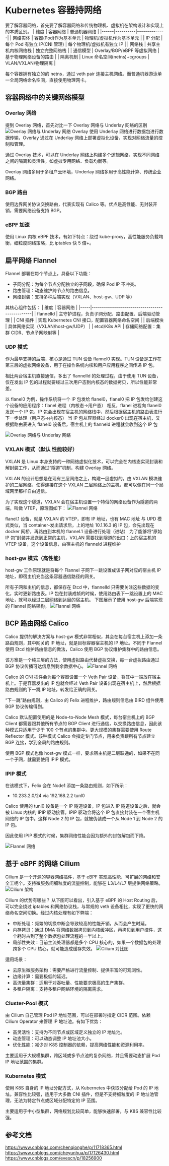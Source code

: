# Kubernetes 容器持网络
要了解容器网络，首先要了解容器网络和传统物理机、虚拟机在架构设计和实现上的本质区别。
| 维度 | 容器网络 | 普通机器网络 |
|------|----------|--------------|
| 网络实体 | 容器(Pod)作为基本单元 | 物理机/虚拟机作为基本单元 |
| IP 分配 | 每个 Pod 有独立 IP(CNI 管理) | 每个物理机/虚拟机有独立 IP |
| 网络栈 | 共享主机内核网络栈 | 独立完整网络栈 |
| 通信模型 | Overlay/BGP/eBPF 等虚拟网络 | 基于物理网络设备的路由 |
| 隔离机制 | Linux 命名空间(netns)+cgroups | VLAN/VXLAN/物理隔离 |

每个容器拥有独立的的 netns，通过 veth pair 连接主机网络。而普通机器游泳单一全局网络命名空间，直接使用物理网卡。

## 容器网络中的关键网络模型
### Overlay 网络
提到 Overlay 网络，首先对比一下 Overlay 网络与 Underlay 网络的区别
![Overlay 网络与 Underlay 网络](images/03overlay.png)
Overlay 使用 Underlay 网络进行数据包进行数据传输，Overlay 通过在 Underlay 网络上部署虚拟化设备，实现对网络流量的控制和管理。

通过 Overlay 技术，可以在 Underlay 网络上构建多个逻辑网络，实现不同网络之间的隔离和灵活性，如虚拟专用网络、负载均衡等。

Overlay 网络多用于多租户云环境，Underlay 网络多用于高性能计算、传统企业网络。


### BGP 路由
使用边界网关协议交换路由，代表实现有 Calico 等。优点是高性能、无封装开销，需要网络设备支持 BGP。

### eBPF 加速
使用 Linux 内核 eBPF 技术，有如下特点：绕过 kube-proxy，高性能服务负载均衡，细粒度网络策略，比 iptables 快 5 倍+。

## 扁平网络 Flannel
Flannel 部署在每个节点上，具备以下功能：
- 子网分配：为每个节点分配独立的子网段，确保 Pod IP 不冲突。
- 路由管理：动态维护跨节点的路由信息。
- 网络封装：支持多种后端实现（VXLAN、host-gw、UDP 等）

其核心组件包括：
| 维度 |                容器网络                         | 
|-----|------------------------------------------------|
| flannelId | 主守护进程，负责子网分配、路由配置、后端驱动管理 |
| CNI 插件 | 实现 Kubernetes CNI 接口，配置容器网络命名空间 |
| 后端模块 |           具体网络实现（VXLAN/host-gw/UDP） |
| etcd/K8s API	 | 存储网络配置：集群 CIDR、节点子网映射等 |

### UDP 模式
作为最早支持的后端，核心是通过 TUN 设备 flannel0 实现。TUN 设备是工作在第三层的虚拟网络设备，用于在操作系统内核和用户应用程序之间传递 IP 包。

相比两台宿主机直接通信，多出了 flannelId 的处理过程，由于使用 TUN 设备，仅在发出 IP 包的过程就要经过三次用户态到内核态的数据拷贝，所以性能非常差。

以 flanel0 为例，操作系统将一个 IP 包发给 flanel0，flanel0 把 IP 包发给创建这个设备的应用程序：flanel 进程（内核态->用户态）
相反，flanel 进程向 flanel0 发送一个 IP 包，IP 包会出现在宿主机的网络栈中，然后根据宿主机的路由表进行下一步处理（用户态->内核态）
当 IP 包从容器经过 docker0 出现在宿主机，又根据路由表进入 flanel0 设备后，宿主机上的 flanneld 进程就会收到这个 IP 包

![Overlay 网络与 Underlay 网络](images/03flanneludp.png)

### VXLAN 模式（默认 性能较好）
VXLAN 是 Linux 本身支持的一种网络虚拟化技术，可以完全在内核态实现封装和解封装工作，从而通过“隧道”机制，构建 Overlay 网络。

VXLAN 的设计思想是在现有三层网络之上，构建一层虚拟的，由 VXLAN 模块维护的二层网络，使得连接在这个 VXLAN 二层网络上的主机，都可以像在同一个局域网里那样自由通信。

为了实现这个隧道，VXLAN 会在宿主机设置一个特俗的网络设备作为隧道的两端，叫做 VTEP，原理图如下：
![Flannel 网络](images/03flannel_vxlan.png)

flanel.1 设备，就是 VXLAN 的 VTEP，即有 IP 地址，也有 MAC 地址
与 UPD 模式类似，当 container-发出请求后，上的地址 10.1.16.3 的 IP 包，会先出现在 docker 网桥，再路由到本机的 flannel.1 设备进行处理（进站）
为了能够将“原始 IP 包”封装并发送到正常的主机，VXLAN 需要找到隧道的出口：上的宿主机的 VTEP 设备，这个设备信息，由宿主机的 flanneld 进程维护

### host-gw 模式（高性能）
host-gw 工作原理就是将每个 Flannel 子网下一跳设置成该子网对应的宿主机 IP 地址，即宿主机充当这条容器通信路径的网关。

所有子网和主机的信息，都保存在 Etcd 中，flannelId 只需要关注这些数据的变化，实时更新路由表。IP 包在封装成帧的时候，使用路由表下一跳设置上的 MAC 地址，就可以经过二层网络到达目的宿主机。
下图展示了使用 host-gw 后端实现的 Flannel 网络架构。
![Flannel 网络](images/03flannel.png)

## BCP 路由网络 Calico
Calico 提供的解决方案与 host-gw 模式非常相似，其会在每台宿主机上添加一条路由规则，其中网关的 IP 地址，就是目标容器宿主机的 IP 地址。不同于 Flannel 使用 Etcd 维护路由信息的做法，Calico 使用 BGP 协议维护集群中的路由信息。

该方案是一个纯三层的方法，使用虚拟路由代替虚拟交换，每一台虚拟路由通过 BGP 协议传播可达信息到剩余数据中心。
![Flannel 网络](images/03calico.png)

Calico 的 CNI 插件会为每个容器设置一个 Veth Pair 设备，将其中一端放在宿主机上。于是容器发出的 IP 包就会经过 Veth Pair 设备出现在宿主机上，然后根据路由规则的下一跳 IP 地址，转发给正确的网关。

“下一跳”路由规则，由 Calico 的 Felix 进程维护，路由规则信息由 BIRD 组件使用 BGP 协议传输得到。

Calico 默认配置使用的是 Node-to-Node Mesh 模式，每台宿主机上的 BGP Client 都需要跟其他所有节点的 BGP Client 进行通信，以交换路由信息，因此该种模式只适用于少于 100 个节点的集群中。更大规模的集群需要使用 Route Reflector 模式。该种模式 Calico 会指定专门节点，用来负责跟所有节点建立 BGP 连接，学到全局的路由规则。

使用 BGP 模式也像 host-gw 模式一样，要求宿主机是二层联通的，如果不在同一个子网，就需要使用 IPIP 模式。

### IPIP 模式
在该模式下，Felix 会在 Node1 添加一条路由规则，如下所示：<br>
- 10.233.2.0/24 via 192.168.2.2 tunl0

Calico 使用的 tunl0 设备是一个 IP 隧道设备，IP 包进入 IP 隧道设备之后，就会被 Linux 内核的 IPIP 驱动接管。IPIP 驱动会将这个 IP 包直接封装在一个宿主机网络的 IP 包中。这样 Node 2 的 IP 包，就被伪装成一个从 Node 1 到 Node 2 的 IP 包。

因此使用 IPIP 模式的时候，集群网络性能会因为额外的封包解包而下降。

![Flannel 网络](images/03calico_ipip.png)

## 基于 eBPF 的网络 Cilium
Cilium 是一个开源的容器网络插件，基于 eBPF 实现高性能、可扩展的网络和安全工呢个。支持微服务间细粒度的流量控制，能够在 L3/L4/L7 层提供网络策略。
![Cilium 架构](images/03cilium.png)

Cilium 的优势有哪些？
从下图可以看出，引入基于 eBPF 的 Host Routing 后，可以完全绕过 iptables 和网络协议栈，与常规的 veth 设备相比，实现了更快的网络命名空间切换。经过内核处理有如下弊端：
- 中断处理：频繁的切换中断会导致较高的性能开销，从而会产生时延。
- 内存拷贝：通过 DMA 将网络数据拷贝到内核缓冲区，再拷贝到用户控件，这个耗时占到了整个数据包处理流程的一半以上。
- 局部性失效：目前主流处理器都是多个 CPU 核心的，如果一个数据包的处理跨多个 CPU 核心，就可能造成缓存失效。
![Cilium 对比图](images/03cilium_bpf.png)

适用场景：
- 云原生微服务架构：需要严格进行流量控制、提供丰富的可观测性。
- 边缘计算：需要极低的延迟。
- 高流量集群：适用于对吞吐量、性能要求极高的生产集群。
- 多租户隔离：支持多租户网络环境的隔离需求。

### Cluster-Pool 模式
由 Cilium 自己管理 Pod IP 地址范围，可以在部署时指定 CIDR 范围。依赖 Cilium Operator 来管理 IP 地址池。有如下优势：
- 高灵活性：支持为不同节点或区域定义独立的 IP 地址池。
- 动态管理：可以动态调整 IP 地址池大小。
- 优化性能：减少对 K8S 控制器的依赖，提高网络性能和资源利用率。

主要适用于大规模集群，跨区域或多节点池的复杂网络，并且需要动态扩展 Pod IP 地址范围的集群。

### Kubernetes 模式
使用 K8S 自身的 IP 地址分配方式，从 Kubernetes 中获取分配给 Pod 的 IP 地址。兼容性比较强，适用于大多数 CNI 插件，但是不支持细粒度的 IP 地址池管理，无法为特定节点或区域分配特定的 IP 范围。

主要适用于中小型集群，网络规划比较简单，能够快速部署，与 K8S 兼容性比较强。

## 参考文档
https://www.cnblogs.com/chenqionghe/p/11718365.html
https://www.cnblogs.com/cheyunhua/p/17126430.html
https://www.cnblogs.com/evescn/p/18256900
